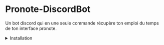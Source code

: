 # Pronote-DiscordBot
Un bot discord qui en une seule commande récupère ton emploi du temps de ton interface pronote.


<details><summary>Installation</summary>
<p>

Avant toute chose il faudra installer ``Python`` sur le site de Python : ``https://www.python.org/downloads/``

```ruby
   puts "Hello World"
```

</p>
</details>
